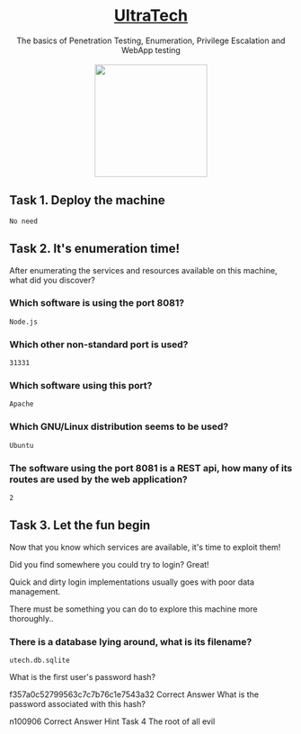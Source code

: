 # <div align="center">[UltraTech](https://tryhackme.com/r/room/ultratech1)</div>
<div align="center">The basics of Penetration Testing, Enumeration, Privilege Escalation and WebApp testing</div>
<br>
<div align="center">
<img src="https://github.com/user-attachments/assets/1a97d356-6e8b-43f4-b081-aa85419c75d5da" height="200"></img>
</div>

## Task 1. Deploy the machine
```
No need
```
## Task 2. It's enumeration time!
After enumerating the services and resources available on this machine, what did you discover?

### Which software is using the port 8081?
```
Node.js
```
### Which other non-standard port is used?
```
31331
```
### Which software using this port?
```
Apache
```
### Which GNU/Linux distribution seems to be used?
```
Ubuntu
```
### The software using the port 8081 is a REST api, how many of its routes are used by the web application?
```
2
```
## Task 3. Let the fun begin

Now that you know which services are available, it's time to exploit them!

Did you find somewhere you could try to login? Great!

Quick and dirty login implementations usually goes with poor data management.

There must be something you can do to explore this machine more thoroughly..

### There is a database lying around, what is its filename?
```
utech.db.sqlite
```
What is the first user's password hash?

f357a0c52799563c7c7b76c1e7543a32
Correct Answer
What is the password associated with this hash?

n100906
Correct Answer
Hint
Task 4
The root of all evil
